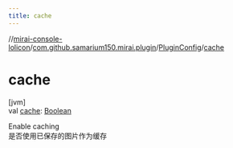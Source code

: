```yaml
---
title: cache
---
```

//[mirai-console-lolicon](../../../index.html)/[com.github.samarium150.mirai.plugin](../index.html)/[PluginConfig](index.html)/[cache](cache.html)



# cache



[jvm]\
val [cache](cache.html): [Boolean](https://kotlinlang.org/api/latest/jvm/stdlib/kotlin/-boolean/index.html)



Enable caching <br> 是否使用已保存的图片作为缓存




